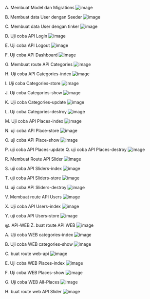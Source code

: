 A. Membuat Model dan Migrations
![image](https://github.com/user-attachments/assets/f96a8236-a90f-4ab6-9bab-a075e6662841)

B. Membuat data User dengan Seeder
![image](https://github.com/user-attachments/assets/9680f60f-d2b3-43d0-bfe3-c4cd5e03ed2c)

C. Membuat data User dengan tinker
![image](https://github.com/user-attachments/assets/e664f111-7ca1-45e5-8ee1-5ea6a706e969)

D. Uji coba API Login
![image](https://github.com/user-attachments/assets/3cab8a3c-c5bf-4b8b-965b-ef9784f28976)

E. Uji coba API Logout
![image](https://github.com/user-attachments/assets/13814d0e-1d2f-469c-929f-1d545b705d50)

F. Uji coba API Dashboard
![image](https://github.com/user-attachments/assets/1b927c53-7f7d-4cf7-8934-fba01abe2ba4)

G. Membuat route API Categories
![image](https://github.com/user-attachments/assets/c15a5aa7-4234-4199-b862-e38f4aef7531)

H. Uji coba API Categories-index
![image](https://github.com/user-attachments/assets/15103add-ced5-4931-b0cd-ac894bb78c07)

I. Uji coba Categories-store
![image](https://github.com/user-attachments/assets/bbe7e971-4680-409f-b859-a5854941f78b)

J. Uji coba Categories-show
![image](https://github.com/user-attachments/assets/ceb97031-724f-4f10-aa1c-8ef5385ab6c3)

K. Uji coba Categories-update
![image](https://github.com/user-attachments/assets/23a24f38-0ea5-4086-ae38-1fda2091b149)

L. Uji coba Categories-destroy
![image](https://github.com/user-attachments/assets/7856880a-021c-463a-b6a8-421b5710656d)

M. Uji coba API Places-index
![image](https://github.com/user-attachments/assets/fb422925-5266-49b6-9d5f-66c55329ea8b)

N. uji coba API Place-store
![image](https://github.com/user-attachments/assets/630c0c12-8df5-4add-aaa3-22a18e885712)

O. uji coba API Place-show
![image](https://github.com/user-attachments/assets/fca99f62-9b6d-4e3f-a197-e67eb8b135bc)

P. uji coba API Places-update
Q. uji coba API Places-destroy
![image](https://github.com/user-attachments/assets/610d8840-bdb2-4d7d-90f4-ace37e37798f)

R. Membuat Route API Slider
![image](https://github.com/user-attachments/assets/a6e0d650-80a7-4f63-b886-815f8998b91b)

S. uji coba API Sliders-index
![image](https://github.com/user-attachments/assets/e6269429-0709-4759-be7a-857a3c2a3f5a)

T. uji coba API Sliders-store
![image](https://github.com/user-attachments/assets/1ff7a0c5-8265-4770-8d24-54dc2e9fdc81)

U. uji coba API Sliders-destroy
![image](https://github.com/user-attachments/assets/d1fcb90c-015a-4f2a-b9cf-dc78419d29b7)

V. Membuat route API Users
![image](https://github.com/user-attachments/assets/327f7a18-1721-43fa-b811-c2d7a7ba13cd)

X. Uji coba API Users-index
![image](https://github.com/user-attachments/assets/e6f43fc3-7a65-42fa-8630-afab83c73da0)

Y. uji coba API Users-store
![image](https://github.com/user-attachments/assets/3262dcad-efe1-465e-921b-8c6ba76dd0fc)

@. API-WEB
Z. buat route API WEB
![image](https://github.com/user-attachments/assets/e1ceb2f9-9a84-4aff-8254-d0de5c64d67e)

A. Uji coba WEB categories-index
![image](https://github.com/user-attachments/assets/6de3b870-ed5e-488b-8873-dedb01c37aa0)

B. Uji coba WEB categories-show
![image](https://github.com/user-attachments/assets/ab9f8205-9660-4b7c-ac4c-992ac621fb53)

C. buat route web-api
![image](https://github.com/user-attachments/assets/bf57071b-1654-45a1-91fe-9c2806f18d4d)

E. Uji coba WEB Places-index
![image](https://github.com/user-attachments/assets/d5899a14-dad4-4c3e-8340-6f9a8c90aa7f)

F. Uji coba WEB Places-show
![image](https://github.com/user-attachments/assets/61ff0dca-ce67-4917-895c-56d9ae82a70c)

G. Uji coba WEB All-Places
![image](https://github.com/user-attachments/assets/e06abdfa-2d80-46fc-8de2-87bd60d51c02)

H. buat route web API Slider
![image](https://github.com/user-attachments/assets/f2622c1e-54ca-4088-a359-8cf041d1367c)
